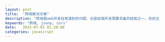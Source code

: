 ```yaml
---
layout: post
title:  "跨域解决方案"
description: "跨域是web开发经常遇到的问题，也是前端开发需要具备的技能之一，目前主流处理跨域的方法有jsonp、cors"
keywords: "跨域, jsonp, cors"
date:   2015-07-02 01:20:00
categories: javascript
---
```


